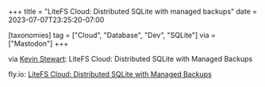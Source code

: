 +++
title = "LiteFS Cloud: Distributed SQLite with managed backups"
date = 2023-07-07T23:25:20-07:00

[taxonomies]
tag = ["Cloud", "Database", "Dev", "SQLite"]
via = ["Mastodon"]
+++

via [Kevin Stewart](https://hachyderm.io/@kstewart/110676670838340070): LiteFS Cloud: Distributed SQLite with Managed Backups

<!-- more -->

fly.io: [LiteFS Cloud: Distributed SQLite with Managed Backups](https://fly.io/blog/litefs-cloud/)
